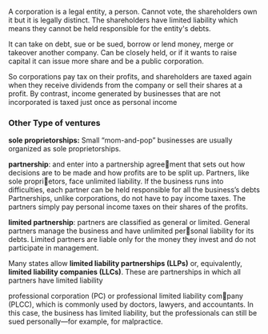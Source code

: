 A corporation is a legal entity, a person. Cannot vote, the shareholders own it but it is legally distinct. The shareholders have limited liability which means they cannot be held responsible for the entity's debts.

It can take on debt, sue or be sued, borrow or lend money, merge or takeover another company.
Can be closely held, or if it wants to raise capital it can issue more share and be a public corporation.

So corporations pay tax on their profits, and shareholders are taxed again when they receive dividends from the company or sell their shares at a profit. By contrast, income generated by businesses that are not incorporated is taxed just once as personal income

### Other Type of ventures
**sole proprietorships:** Small “mom-and-pop” businesses are usually organized as sole proprietorships.

**partnership**: and enter into a partnership agreement that sets out how decisions are to be made and how profits are to be split up. Partners, like sole proprietors, face unlimited liability. If the business runs into difficulties, each partner can be held responsible for all the business’s debts
Partnerships, unlike corporations, do not have to pay income taxes. The partners simply pay personal income taxes on their shares of the profits.

**limited partnership**: partners are classified as general or limited. General partners manage the business and have unlimited personal liability for its debts. Limited partners are liable only for the money they invest and do not participate in management.

Many states allow **limited liability partnerships (LLPs)** or, equivalently, **limited liability companies (LLCs)**. These are partnerships in which all partners have limited liability

professional corporation (PC) or professional limited liability company (PLCC), which is commonly used by doctors, lawyers, and accountants. In this case, the business has limited liability, but the professionals can still be sued personally—for example, for malpractice.